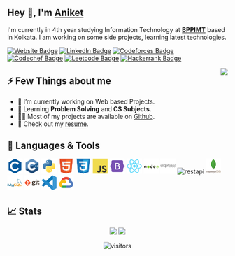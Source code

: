 <h2>Hey 👋, I'm <a href="https://portfolio-aniketsinghcoder.vercel.app/">Aniket</a></h2>
<p>I'm currently in 4th year studying Information Technology at <strong><a href="http://bppimt.ac.in/">BPPIMT</a></strong> based in Kolkata. I am working on some side projects, learning latest technologies.</p>
<p><a href="https://portfolio-aniketsinghcoder.vercel.app/"><img src="https://img.shields.io/badge/-Portfolio-4E69C8?style=flat-square&amp;labelColor=4E69C8&amp;logo=google%20chrome&amp;link=https://portfolio-aniketsinghcoder.vercel.app/" alt="Website Badge"></a> <a href="https://www.linkedin.com/in/aniket-singh-2002/"><img src="https://img.shields.io/badge/-Connect-0077B5?style=social&amp;labelColor=0077B5&amp;logo=LinkedIn&amp;link=https://www.linkedin.com/in/aniket-singh-2002/" alt="LinkedIn Badge"></a> <a href="https://codeforces.com/profile/aniketsingh2002"><img src="https://img.shields.io/badge/-Codeforces-black?style=plastic&amp;labelColor=white&amp;logo=codeforces&amp;link=https://codeforces.com/profile/aniketsingh2002" alt="Codeforces Badge"></a> <a href="https://www.codechef.com/users/aniketsingh294"><img src="https://img.shields.io/badge/-Codechef-d6cece?style=plastic&amp;labelColor=665554&amp;logo=codechef&amp;link=https://www.codechef.com/users/aniketsingh294" alt="Codechef Badge"></a> <a href="https://leetcode.com/aniketsingh2002/"><img src="https://img.shields.io/badge/-leetcode-9c6936?style=plastic&amp;labelColor=white&amp;logo=leetcode&amp;link=https://leetcode.com/aniketsingh2002" alt="Leetcode Badge"></a> <a href="https://www.hackerrank.com/aniketsinghrajp2"><img src="https://img.shields.io/badge/-Hackerrank-49ab4b?style=plastic&amp;labelColor=&amp;logo=hackerrank&amp;link=https://www.hackerrank.com/aniketsinghrajp2" alt="Hackerrank Badge"></a></p>
<img align="right" src="https://media1.giphy.com/media/13HgwGsXF0aiGY/giphy.gif" />
<h2>⚡️ Few Things about me</h2>
<ul>
<li>🔭 I’m currently working on Web based Projects.</li>
<li>🧐 Learning <strong>Problem Solving</strong> and<strong> CS Subjects</strong>.</li>
<li>👨‍💻 Most of my projects are available on <a href="https://github.com/Aniketsinghcoder?tab=repositories">Github</a>.</li>
<li>📙 Check out my <a target="_blank" href="https://drive.google.com/file/d/1hiTxsVoouvLKylLvDJDsuNdn_H466wZd/view">resume</a>.</li>
</ul>
<h2>🚀 Languages & Tools</h2>
<p align="left">
<img src="https://raw.githubusercontent.com/devicons/devicon/master/icons/c/c-plain.svg" alt="c" width="35" height="35" />
<img src="https://raw.githubusercontent.com/github/explore/80688e429a7d4ef2fca1e82350fe8e3517d3494d/topics/cpp/cpp.png" alt="cpp" width="35" height="35" />
<img src="https://raw.githubusercontent.com/devicons/devicon/master/icons/python/python-original.svg" alt="python" width="35" height="35" />
<img src="https://raw.githubusercontent.com/devicons/devicon/master/icons/html5/html5-original.svg" alt="html5" width="35" height="35" />
<img src="https://raw.githubusercontent.com/devicons/devicon/master/icons/css3/css3-original.svg" alt="css3" width="35" height="35" />
<img src="https://raw.githubusercontent.com/devicons/devicon/master/icons/javascript/javascript-original.svg" alt="javascript" width="35" height="35" />
<img src="https://raw.githubusercontent.com/devicons/devicon/master/icons/bootstrap/bootstrap-plain.svg" alt="bootstrap" width="35" height="35" />
<img src="https://raw.githubusercontent.com/devicons/devicon/master/icons/react/react-original.svg" alt="react" width="35" height="35" />
<img src="https://raw.githubusercontent.com/devicons/devicon/master/icons/nodejs/nodejs-original-wordmark.svg" alt="nodejs" width="35" height="35" />
<img src="https://raw.githubusercontent.com/devicons/devicon/master/icons/express/express-original-wordmark.svg" alt="express" width="35" height="35" />
<img src="https://i0.wp.com/restfulapi.net/wp-content/uploads/rest.png?ssl=1" alt="restapi" width="35" height="35" />
<img src="https://raw.githubusercontent.com/devicons/devicon/master/icons/mongodb/mongodb-original-wordmark.svg" alt="mongodb" width="35" height="35" />
<img src="https://raw.githubusercontent.com/devicons/devicon/master/icons/mysql/mysql-original-wordmark.svg" alt="mysql" width="35" height="35" />
<img src="https://raw.githubusercontent.com/devicons/devicon/master/icons/git/git-original-wordmark.svg" alt="git" width="35" height="35" />
<img src="https://raw.githubusercontent.com/devicons/devicon/master/icons/vscode/vscode-original.svg" alt="vscode" width="35" height="35" />
<img src="https://raw.githubusercontent.com/devicons/devicon/master/icons/googlecloud/googlecloud-original.svg" alt="gcp" width="35" height="35" />
</p>
<h2>📈 Stats</h2>

<p align="center">
  <img width="45%" src="https://github-readme-stats.vercel.app/api?username=aniketsinghcoder&show_icons=true&hide_border=true&theme=radical" />
  <img width="45%" src="https://github-readme-streak-stats.herokuapp.com/?user=aniketsinghcoder&hide_border=true&theme=radical" />
</p>

<p align="center"><img src="https://visitor-badge.glitch.me/badge?page_id=aniketsinghcoder.aniketsinghcoder" alt="visitors"></p>

<!---
aniketsinghcoder/aniketsinghcoder is a ✨ special ✨ repository because its `README.md` (this file) appears on your GitHub profile.
You can click the Preview link to take a look at your changes.
--->
